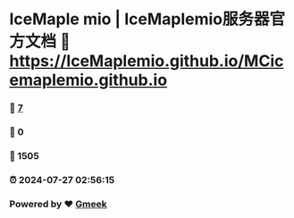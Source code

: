 # IceMaple mio | IceMaplemio服务器官方文档 :link: https://IceMaplemio.github.io/MCicemaplemio.github.io 
### :page_facing_up: [7](https://IceMaplemio.github.io/MCicemaplemio.github.io/tag.html) 
### :speech_balloon: 0 
### :hibiscus: 1505 
### :alarm_clock: 2024-07-27 02:56:15 
### Powered by :heart: [Gmeek](https://github.com/Meekdai/Gmeek)
